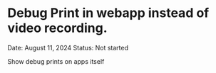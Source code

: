 # Debug Print in webapp instead of video recording.

Date: August 11, 2024
Status: Not started

Show debug prints on apps itself